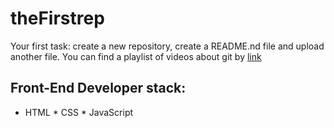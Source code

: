# theFirstrep
Your first task: create a new repository, create a README.nd file and upload another file.
You can find a playlist of videos about git by [link](https://www.youtube.com/watch?v=kCkQRH5eweg)

## Front-End Developer stack:
* HTML
﻿﻿* CSS
﻿﻿* JavaScript
